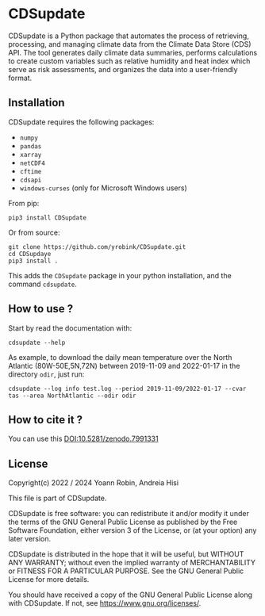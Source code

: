 # CDSupdate

CDSupdate is a Python package that automates the process of retrieving, processing, and managing climate data from the Climate
Data Store (CDS) API. The tool generates daily climate data summaries, performs calculations to create custom variables such as
relative humidity and heat index which serve as risk assessments, and organizes the data into a user-friendly format. 


## Installation

CDSupdate requires the following packages:

- `numpy`
- `pandas`
- `xarray`
- `netCDF4`
- `cftime`
- `cdsapi` 
- `windows-curses` (only for Microsoft Windows users)

From pip:

~~~shell
pip3 install CDSupdate
~~~

Or from source:

~~~shell
git clone https://github.com/yrobink/CDSupdate.git
cd CDSupdaye
pip3 install .
~~~

This adds the `CDSupdate` package in your python installation, and the command
`cdsupdate`.

## How to use ?

Start by read the documentation with:

~~~shell
cdsupdate --help
~~~

As example, to download the daily mean temperature over the North Atlantic
(80W-50E,5N,72N) between 2019-11-09 and 2022-01-17 in the directory `odir`, just run:

~~~shell
cdsupdate --log info test.log --period 2019-11-09/2022-01-17 --cvar tas --area NorthAtlantic --odir odir
~~~

## How to cite it ?

You can use this [DOI:10.5281/zenodo.7991331](https://doi.org/10.5281/zenodo.7991331)

## License

Copyright(c) 2022 / 2024 Yoann Robin, Andreia Hisi

This file is part of CDSupdate.

CDSupdate is free software: you can redistribute it and/or modify
it under the terms of the GNU General Public License as published by
the Free Software Foundation, either version 3 of the License, or
(at your option) any later version.

CDSupdate is distributed in the hope that it will be useful,
but WITHOUT ANY WARRANTY; without even the implied warranty of
MERCHANTABILITY or FITNESS FOR A PARTICULAR PURPOSE.  See the
GNU General Public License for more details.

You should have received a copy of the GNU General Public License
along with CDSupdate.  If not, see <https://www.gnu.org/licenses/>.

